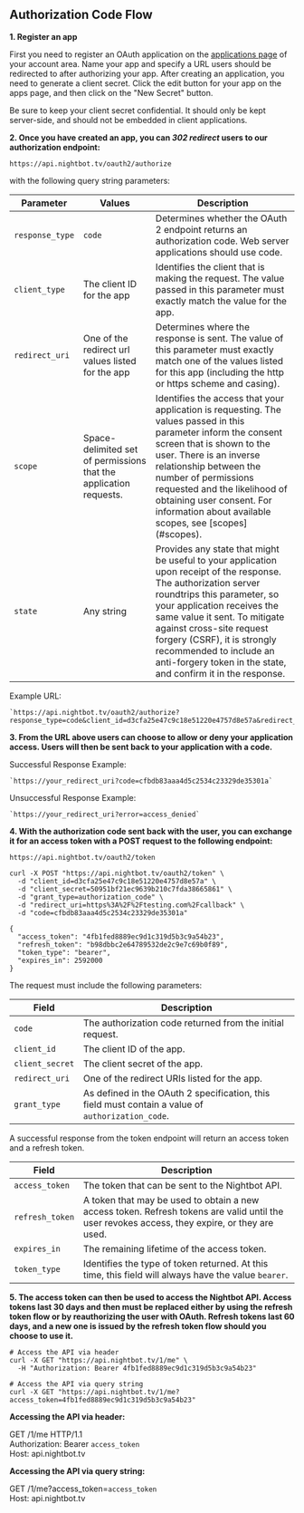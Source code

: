 ## Authorization Code Flow

**1. Register an app**

  First you need to register an OAuth application on the [applications page](https://beta.nightbot.tv/account/applications) of your account area. Name your app and specify a URL users should be redirected to after authorizing your app. After creating an application, you need to generate a client secret. Click the edit button for your app on the apps page, and then click on the "New Secret" button.

<aside class="notice">
Be sure to keep your client secret confidential. It should only be kept server-side, and should not be embedded in client applications.
</aside>

**2. Once you have created an app, you can *302 redirect* users to our authorization endpoint:**

  `https://api.nightbot.tv/oauth2/authorize`

  with the following query string parameters:

<table>
  <thead>
    <tr>
      <th style="width: 100px;">Parameter</th>
      <th>Values</th>
      <th>Description</th>
    </tr>
  </thead>
  <tbody>
    <tr>
      <td><code><span>response_type</span></code></td>
      <td><code>code</code></td>
      <td>Determines whether the OAuth 2 endpoint returns an authorization code. Web server applications should use code.</td>
    </tr>
    <tr>
      <td><code><span>client_type</span></code></td>
      <td>The client ID for the app</td>
      <td>Identifies the client that is making the request. The value passed in this parameter must exactly match the value for the app.</td>
    </tr>
    <tr>
      <td><code><span>redirect_uri</span></code></td>
      <td>One of the redirect url values listed for the app</td>
      <td>Determines where the response is sent. The value of this parameter must exactly match one of the values listed for this app (including the http or https scheme and casing).</td>
    </tr>
    <tr>
      <td><code><span>scope</span></code></td>
      <td>Space-delimited set of permissions that the application requests.</td>
      <td>Identifies the access that your application is requesting. The values passed in this parameter inform the consent screen that is shown to the user. There is an inverse relationship between the number of permissions requested and the likelihood of obtaining user consent. For information about available scopes, see [scopes](#scopes).</td>
    </tr>
    <tr>
      <td><code><span>state</span></code></td>
      <td>Any string</td>
      <td>Provides any state that might be useful to your application upon receipt of the response. The authorization server roundtrips this parameter, so your application receives the same value it sent. To mitigate against cross-site request forgery (CSRF), it is strongly recommended to include an anti-forgery token in the state, and confirm it in the response.</td>
    </tr>
  </tbody>
</table>

Example URL:

    `https://api.nightbot.tv/oauth2/authorize?response_type=code&client_id=d3cfa25e47c9c18e51220e4757d8e57a&redirect_uri=https%3A%2F%2Ftesting.com%2Fcallback&scope=commands%20timers`

**3. From the URL above users can choose to allow or deny your application access. Users will then be sent back to your application with a code.**

Successful Response Example:

    `https://your_redirect_uri?code=cfbdb83aaa4d5c2534c23329de35301a`

Unsuccessful Response Example:

    `https://your_redirect_uri?error=access_denied`

**4. With the authorization code sent back with the user, you can exchange it for an access token with a POST request to the following endpoint:**

  `https://api.nightbot.tv/oauth2/token`

```cURL
curl -X POST "https://api.nightbot.tv/oauth2/token" \
  -d "client_id=d3cfa25e47c9c18e51220e4757d8e57a" \
  -d "client_secret=50951bf21ec9639b210c7fda38665861" \
  -d "grant_type=authorization_code" \
  -d "redirect_uri=https%3A%2F%2Ftesting.com%2Fcallback" \
  -d "code=cfbdb83aaa4d5c2534c23329de35301a"

{
  "access_token": "4fb1fed8889ec9d1c319d5b3c9a54b23",
  "refresh_token": "b98dbbc2e64789532de2c9e7c69b0f89",
  "token_type": "bearer",
  "expires_in": 2592000
}
```

The request must include the following parameters:

<table>
  <thead>
    <tr>
      <th style="width: 100px;">Field</th>
      <th>Description</th>
    </tr>
  </thead>
  <tbody>
    <tr>
      <td><code><span>code</span></code></td>
      <td>The authorization code returned from the initial request.</td>
    </tr>
    <tr>
      <td><code><span>client_id</span></code></td>
      <td>The client ID of the app.</td>
    </tr>
    <tr>
      <td><code><span>client_secret</span></code></td>
      <td>The client secret of the app.</td>
    </tr>
    <tr>
      <td><code><span>redirect_uri</span></code></td>
      <td>One of the redirect URIs listed for the app.</td>
    </tr>
    <tr>
      <td><code><span>grant_type</span></code></td>
      <td>As defined in the OAuth 2 specification, this field must contain a
      value of <code><span>authorization_code</span></code>.</td>
    </tr>
  </tbody>
</table>

A successful response from the token endpoint will return an access token and a refresh token.

<table>
  <thead>
    <tr>
      <th style="width: 100px;">Field</th>
      <th>Description</th>
    </tr>
  </thead>
  <tbody>
    <tr>
      <td><code><span>access_token</span></code></td>
      <td>The token that can be sent to the Nightbot API.</td>
    </tr>
    <tr>
      <td><code><span>refresh_token</span></code></td>
      <td>A token that may be used to obtain a new access token. Refresh tokens
      are valid until the user revokes access, they expire, or they are used.
    </tr>
    <tr>
      <td><code><span>expires_in</span></code></td>
      <td>The remaining lifetime of the access token.</td>
    </tr>
    <tr>
      <td><code><span>token_type</span></code></td>
      <td>Identifies the type of token returned. At this time, this field will
      always have the value <code><span>bearer</span></code>.</td>
    </tr>
  </tbody>
</table>

**5. The access token can then be used to access the Nightbot API. Access tokens last 30 days and then must be replaced either by using the refresh token flow or by reauthorizing the user with OAuth. Refresh tokens last 60 days, and a new one is issued by the refresh token flow should you choose to use it.**

```cURL
# Access the API via header
curl -X GET "https://api.nightbot.tv/1/me" \
  -H "Authorization: Bearer 4fb1fed8889ec9d1c319d5b3c9a54b23"

# Access the API via query string
curl -X GET "https://api.nightbot.tv/1/me?access_token=4fb1fed8889ec9d1c319d5b3c9a54b23"
```

**Accessing the API via header:**

<aside>
GET /1/me HTTP/1.1<br>
Authorization: Bearer <code>access_token</code><br>
Host: api.nightbot.tv
</aside>

**Accessing the API via query string:**

<aside>
GET /1/me?access_token=<code>access_token</code><br>
Host: api.nightbot.tv
</aside>
